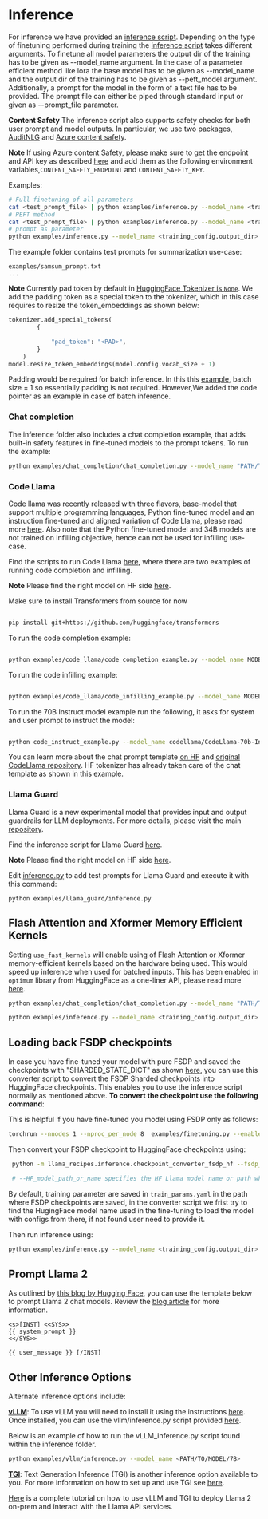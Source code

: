 # Inference

For inference we have provided an [inference script](../examples/inference.py). Depending on the type of finetuning performed during training the [inference script](../examples/inference.py) takes different arguments.
To finetune all model parameters the output dir of the training has to be given as --model_name argument.
In the case of a parameter efficient method like lora the base model has to be given as --model_name and the output dir of the training has to be given as --peft_model argument.
Additionally, a prompt for the model in the form of a text file has to be provided. The prompt file can either be piped through standard input or given as --prompt_file parameter.

**Content Safety**
The inference script also supports safety checks for both user prompt and model outputs. In particular, we use two packages, [AuditNLG](https://github.com/salesforce/AuditNLG/tree/main) and [Azure content safety](https://pypi.org/project/azure-ai-contentsafety/1.0.0b1/).

**Note**
If using Azure content Safety, please make sure to get the endpoint and API key as described [here](https://pypi.org/project/azure-ai-contentsafety/1.0.0b1/) and add them as  the following environment variables,`CONTENT_SAFETY_ENDPOINT` and `CONTENT_SAFETY_KEY`.

Examples:

 ```bash
# Full finetuning of all parameters
cat <test_prompt_file> | python examples/inference.py --model_name <training_config.output_dir> --use_auditnlg
# PEFT method
cat <test_prompt_file> | python examples/inference.py --model_name <training_config.model_name> --peft_model <training_config.output_dir> --use_auditnlg
# prompt as parameter
python examples/inference.py --model_name <training_config.output_dir> --prompt_file <test_prompt_file> --use_auditnlg
 ```
The example folder contains test prompts for summarization use-case:
```
examples/samsum_prompt.txt
...
```

**Note**
Currently pad token by default in [HuggingFace Tokenizer is `None`](https://github.com/huggingface/transformers/blob/main/src/transformers/models/llama/tokenization_llama.py#L110). We add the padding token as a special token to the tokenizer, which in this case requires to resize the token_embeddings as shown below:

```python
tokenizer.add_special_tokens(
        {

            "pad_token": "<PAD>",
        }
    )
model.resize_token_embeddings(model.config.vocab_size + 1)
```
Padding would be required for batch inference. In this this [example](../examples/inference.py), batch size = 1 so essentially padding is not required. However,We added the code pointer as an example in case of batch inference.

### Chat completion
The inference folder also includes a chat completion example, that adds built-in safety features in fine-tuned models to the prompt tokens. To run the example:

```bash
python examples/chat_completion/chat_completion.py --model_name "PATH/TO/MODEL/7B/" --prompt_file examples/chat_completion/chats.json  --quantization --use_auditnlg

```
### Code Llama

Code llama was recently released with three flavors, base-model that support multiple programming languages, Python fine-tuned model and an instruction fine-tuned and aligned variation of Code Llama, please read more [here](https://ai.meta.com/blog/code-llama-large-language-model-coding/). Also note that the Python fine-tuned model and 34B models are not trained on infilling objective, hence can not be used for infilling use-case.

Find the scripts to run Code Llama [here](../examples/code_llama/), where there are two examples of running code completion and infilling.

**Note** Please find the right model on HF side [here](https://huggingface.co/codellama). 

Make sure to install Transformers from source for now

```bash

pip install git+https://github.com/huggingface/transformers

```

To run the code completion example:

```bash

python examples/code_llama/code_completion_example.py --model_name MODEL_NAME  --prompt_file examples/code_llama/code_completion_prompt.txt --temperature 0.2 --top_p 0.9

```

To run the code infilling example:

```bash

python examples/code_llama/code_infilling_example.py --model_name MODEL_NAME --prompt_file examples/code_llama/code_infilling_prompt.txt --temperature 0.2 --top_p 0.9

```
To run the 70B Instruct model example run the following, it asks for system and user prompt to instruct the model:

```bash

python code_instruct_example.py --model_name codellama/CodeLlama-70b-Instruct-hf

```
You can learn more about the chat prompt template [on HF](https://huggingface.co/codellama/CodeLlama-70b-Instruct-hf#chat-prompt) and [original CodeLlama repository](https://github.com/facebookresearch/codellama/blob/main/README.md#fine-tuned-instruction-models). HF tokenizer has already taken care of the chat template as shown in this example. 

### Llama Guard

Llama Guard is a new experimental model that provides input and output guardrails for LLM deployments. For more details, please visit the main [repository](https://github.com/facebookresearch/PurpleLlama/tree/main/Llama-Guard).

Find the inference script for Llama Guard [here](../examples/llama_guard/).

**Note** Please find the right model on HF side [here](https://huggingface.co/meta-llama/LlamaGuard-7b). 

Edit [inference.py](../examples/llama_guard/inference.py) to add test prompts for Llama Guard and execute it with this command:

`python examples/llama_guard/inference.py`

## Flash Attention and Xformer Memory Efficient Kernels

Setting `use_fast_kernels` will enable using of Flash Attention or Xformer memory-efficient kernels based on the hardware being used. This would speed up inference when used for batched inputs. This has been enabled in `optimum` library from HuggingFace as a one-liner API, please read more [here](https://pytorch.org/blog/out-of-the-box-acceleration/).

```bash
python examples/chat_completion/chat_completion.py --model_name "PATH/TO/MODEL/7B/" --prompt_file examples/chat_completion/chats.json  --quantization --use_auditnlg --use_fast_kernels

python examples/inference.py --model_name <training_config.output_dir> --peft_model <training_config.output_dir> --prompt_file <test_prompt_file> --use_auditnlg --use_fast_kernels

```

## Loading back FSDP checkpoints

In case you have fine-tuned your model with pure FSDP and saved the checkpoints with "SHARDED_STATE_DICT" as shown [here](../src/llama_recipes/configs/fsdp.py), you can use this converter script to convert the FSDP Sharded checkpoints into HuggingFace checkpoints. This enables you to use the inference script normally as mentioned above.
**To convert the checkpoint use the following command**:

This is helpful if you have fine-tuned you model using FSDP only as follows:

```bash
torchrun --nnodes 1 --nproc_per_node 8  examples/finetuning.py --enable_fsdp --model_name /patht_of_model_folder/7B --dist_checkpoint_root_folder model_checkpoints --dist_checkpoint_folder fine-tuned --pure_bf16
```
Then convert your FSDP checkpoint to HuggingFace checkpoints using:
```bash
 python -m llama_recipes.inference.checkpoint_converter_fsdp_hf --fsdp_checkpoint_path  PATH/to/FSDP/Checkpoints --consolidated_model_path PATH/to/save/checkpoints --HF_model_path_or_name PATH/or/HF/model_name

 # --HF_model_path_or_name specifies the HF Llama model name or path where it has config.json and tokenizer.json
 ```
By default, training parameter are saved in `train_params.yaml` in the path where FSDP checkpoints are saved, in the converter script we frist try to find the HugingFace model name used in the fine-tuning to load the model with configs from there, if not found user need to provide it.

Then run inference using:

```bash
python examples/inference.py --model_name <training_config.output_dir> --prompt_file <test_prompt_file> 

```

## Prompt Llama 2

As outlined by [this blog by Hugging Face](https://huggingface.co/blog/llama2#how-to-prompt-llama-2), you can use the template below to prompt Llama 2 chat models. Review the [blog article](https://huggingface.co/blog/llama2#how-to-prompt-llama-2) for more information.

```
<s>[INST] <<SYS>>
{{ system_prompt }}
<</SYS>>

{{ user_message }} [/INST]

```

## Other Inference Options

Alternate inference options include:

[**vLLM**](https://vllm.readthedocs.io/en/latest/getting_started/quickstart.html):
To use vLLM you will need to install it using the instructions [here](https://vllm.readthedocs.io/en/latest/getting_started/installation.html#installation).
Once installed, you can use the vllm/inference.py script provided [here](../examples/vllm/inference.py).

Below is an example of how to run the vLLM_inference.py script found within the inference folder.

``` bash
python examples/vllm/inference.py --model_name <PATH/TO/MODEL/7B>
```

[**TGI**](https://github.com/huggingface/text-generation-inference): Text Generation Inference (TGI) is another inference option available to you. For more information on how to set up and use TGI see [here](../examples/hf_text_generation_inference/README.md).

[Here](../demo_apps/llama-on-prem.md) is a complete tutorial on how to use vLLM and TGI to deploy Llama 2 on-prem and interact with the Llama API services.
